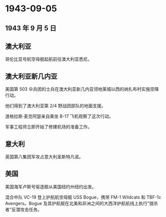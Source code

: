 # 1943-09-05

## 1943 年 9 月 5 日

## 澳大利亚

哥伦比亚号航空母舰起航前往澳大利亚悉尼。

## 澳大利亚新几内亚

美国第 503
伞兵团的士兵在澳大利亚新几内亚领地莱城以西的纳扎布村实施空降行动。

他们得到了澳大利亚第 2/4 野战团部队的地面支援。

道格拉斯·麦克阿瑟亲自乘坐 B-17 飞机观察了这次行动。

军事工程师立即开始了修建机场的准备工作。

## 意大利

英国第八集团军攻占意大利圣斯特凡诺。

## 美国

美国海军卢斯号驱逐舰从美国纽约州纽约出发。

混合中队 VC-19 登上护航航空母舰 USS Bogue，携带 FM-1 Wildcats 和 TBF-1c
Avengers。Bogue
及其护航舰在北美和非洲之间的大西洋护航航线上执行"猎杀者"反潜攻击任务。

